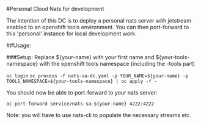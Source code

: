 #Personal Cloud Nats for development

The intention of this DC is to deploy a personal nats server with jetstream enabled to an openshift tools environment. You can then port-forward to this 'personal' instance for local development work.

##Usage:

###Setup:
Replace ${your-name} with your first name and ${your-tools-namespace} with the openshift tools namespace (including the -tools part)

`oc login`
`oc process -f nats-sa-dc.yaml -p YOUR_NAME=${your-name} -p TOOLS_NAMESPACE=${your-tools-namespace} | oc apply -f -`

You should now be able to port-forward to your nats server:

`oc port-forward service/nats-sa-${your-name} 4222:4222`

Note: you will have to use nats-cli to populate the necessary streams etc.